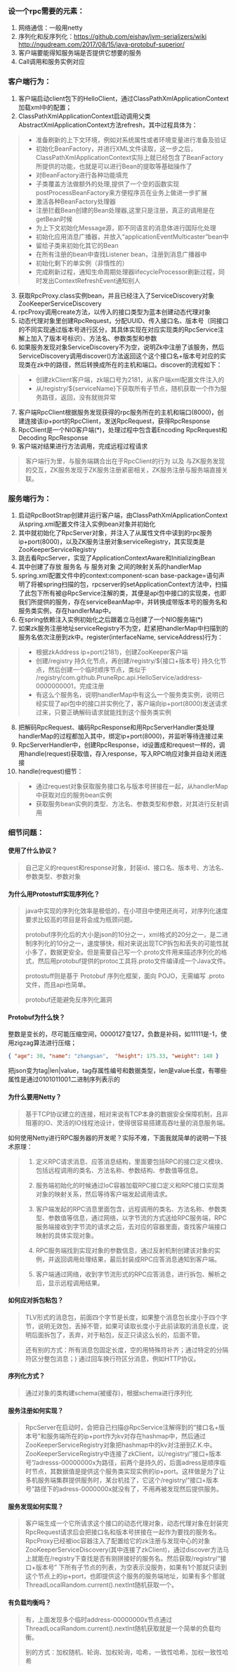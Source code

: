 ### 设一个rpc需要的元素：

1. 网络通信：一般用netty
2. 序列化和反序列化：https://github.com/eishay/jvm-serializers/wiki http://ngudream.com/2017/08/15/java-protobuf-superior/
3. 客户端要能得知服务端是否提供它想要的服务
4. Call调用和服务实例对应

### **客户端行为：**

1. 客户端启动client包下的HelloClient，通过ClassPathXmlApplicationContext加载xml中的配置；
2. ClassPathXmlApplicationContext启动调用父类AbstractXmlApplicationContext方法refresh，其中过程具体为：

> - 准备刷新的上下文环境，例如对系统属性或者环境变量进行准备及验证
> - 初始化BeanFactory，并进行XML文件读取，这一步之后，ClassPathXmlApplicationContext实际上就已经包含了BeanFactory所提供的功能，也就是可以进行Bean的提取等基础操作了
> - 对BeanFactory进行各种功能填充
> - 子类覆盖方法做额外的处理,提供了一个空的函数实现postProcessBeanFactory来方便程序员在业务上做进一步扩展
> - 激活各种BeanFactory处理器
> - 注册拦截Bean创建的Bean处理器,这里只是注册，真正的调用是在getBean时候
> - 为上下文初始化Message源，即不同语言的消息体进行国际化处理
> - 初始化应用消息广播器，并放入“applicationEventMulticaster”bean中
> - 留给子类来初始化其它的Bean
> - 在所有注册的bean中查找Listener bean，注册到消息广播器中
> - 初始化剩下的单实例（非惰性的）
> - 完成刷新过程，通知生命周期处理器lifecycleProcessor刷新过程，同时发出ContextRefreshEvent通知别人

3. 获取RpcProxy.class实例bean，并且已经注入了ServiceDiscovery对象ZooKeeperServiceDiscovery
4. rpcProxy调用create方法，以传入的接口类型为蓝本创建动态代理对象
5. 动态代理对象里创建RpcRequest，分配UUID、传入接口名、版本号（同接口的不同实现通过版本号进行区分，其具体实现在对应实现类的RpcService注解上加入了版本号标识）、方法名、参数类型和参数
6. 如果服务发现对象ServiceDiscovery不为空，说明Zk中注册了该服务，然后ServiceDiscovery调用discover()方法返回这个这个接口名+版本号对应的实现类在zk中的路径，然后转换成所在的主机和端口。discover的流程如下：

> - 创建zkClient客户端，zk端口号为2181，从客户端xml配置文件注入的
> - 从/registry/${serviceName}下获取所有子节点，随机获取一个作为服务路径，返回，没有就抛异常

7. 客户端RpcClient根据服务发现获得的rpc服务所在的主机和端口(8000)，创建连接该ip+port的RpcClient，发送RpcRequest，获得RpcResponse
8. RpcClient是一个NIO客户端(*)，处理过程中包含着Encoding RpcRequest和Decoding RpcResponse
9. 客户端对结果进行方法调用，完成远程过程请求

> 客户端行为里，与服务端耦合出在于RpcClient的行为 以及 与ZK服务发现的交互，ZK服务发现于ZK服务注册紧密相关，ZK服务注册与服务端直接关联。
>

### **服务端行为：**

1. 启动RpcBootStrap创建并运行客户端，由ClassPathXmlApplicationContext从spring.xml配置文件注入实例bean对象并初始化
2. 其中就初始化了RpcServer对象，并注入了从属性文件中读到的rpc服务ip+port(8000)，以及ZK服务注册对象serviceRegistry，其实现类是ZooKeeperServiceRegistry
3. 跳去看RpcServer，实现了ApplicationContextAware和InitializingBean
4. 其中创建了存放 服务名 与 服务对象 之间的映射关系的handlerMap
5. spring.xml配置文件中的context:component-scan base-package=语句声明了将被spring扫描的包，rpcserver的setApplicationContext方法中，扫描了此包下所有被@RpcService注解的类，其便是api包中接口的实现类，也即我们所提供的服务，存在serviceBeanMap中，并转换成带版本号的服务名和服务类实例，存在handlerMap中。
6. 在spring依赖注入实例初始化之后跟着立马创建了一个NIO服务端(*)
7. 如果zk服务注册地址serviceRegistry不为空，赶紧把handlerMap中扫描到的服务名依次注册到zk中。register(interfaceName, serviceAddress)行为：

> - 根据zkAddress ip+port(2181)，创建ZooKeeper客户端
> - 创建/registry 持久化节点，再创建/registry/${接口+版本号} 持久化节点，然后创建一个临时顺序节点，类似于 /registry/com.github.PruneRpc.api.HelloService/address-0000000001，完成注册
> - 有这么个服务名，说明handlerMap中有这么一个服务类实例，说明已经实现了api包中的接口并实例化了，客户端向ip+port(8000)发送请求过来，只要正确解码请求就能找到这个服务类实例

8. 把解码RpcRequest、编码RpcResponse和用RpcServerHandler类处理handlerMap的过程都加入其中，绑定ip+port(8000)，并监听等待连接过来
9. RpcServerHandler中，创建RpcResponse，id设置成和request一样的，调用handle(request)获取值，存入response，写入RPC响应对象并自动关闭连接
10. handle(request)细节：

> - 通过request对象获取服务接口名与版本号拼接在一起，从handlerMap中获取对应的服务bean实例
> - 获取服务bean实例的类型、方法名、参数类型和参数，对其进行反射调用

### 细节问题：

#### 使用了什么协议？

> 自己定义的request和response对象，封装id、接口名、版本号、方法名、参数类型、参数对象

#### 为什么用Protostuff实现序列化？

> java中实现的序列化效率是极低的，在小项目中使用还尚可，对序列化速度要求比较高的项目是将会成为瓶颈问题。
>
> protobuf序列化后的大小是json的10分之一，xml格式的20分之一，是二进制序列化的10分之一，速度够快，相对来说出现TCP拆包和丢失的可能性就小多了，数据更安全。但是需要自己写一个.proto文件用来描述序列化的格式，然后用protobuf提供的protoc工具将.proto文件编译成一个Java文件。
>
> protostuff则是基于 Protobuf 序列化框架，面向 POJO，无需编写 .proto 文件，而且api也简单。
>
> protobuf还能避免反序列化漏洞

#### Protobuf为什么快？

整数是变长的，尽可能压缩空间，0000127变127，负数是补码，如11111是-1，使用zigzag算法进行压缩；

```json
{ "age": 30, "name": "zhangsan",  "height": 175.33, "weight": 140 }
```

把json变为tag|len|value，tag存属性编号和数据类型，len是value长度，有哪些属性是通过0101011001二进制序列表示的

#### 为什么要用Netty？

> 基于TCP协议建立的连接，相对来说有TCP本身的数据安全保障机制，且非阻塞的IO、灵活的IO线程池设计，使得很容易搭建高吞吐量的消息服务端。

如何使用Netty进行RPC服务器的开发呢？实际不难，下面我就简单的说明一下技术原理：

> 1. 定义RPC请求消息、应答消息结构，里面要包括RPC的接口定义模块、包括远程调用的类名、方法名称、参数结构、参数值等信息。
>
> 2. 服务端初始化的时候通过IoC容器加载RPC接口定义和RPC接口实现类对象的映射关系，然后等待客户端发起调用请求。
>
> 3. 客户端发起的RPC消息里面包含，远程调用的类名、方法名称、参数类型、参数值等信息，通过网络，以字节流的方式送给RPC服务端，RPC服务端接收到字节流的请求之后，去对应的容器里面，查找客户端接口映射的具体实现对象。
>
> 4. RPC服务端找到实现对象的参数信息，通过反射机制创建该对象的实例，并返回调用处理结果，最后封装成RPC应答消息通知到客户端。
>
> 5. 客户端通过网络，收到字节流形式的RPC应答消息，进行拆包、解析之后，显示远程调用结果。

#### 如何应对拆包粘包？

> TLV形式的消息包，前面四个字节是长度，如果整个消息包长度小于四个字节，说明无效包，丢掉不管，如果可读取长度小于此前读取的消息长度，说明后面拆包了，丢弃，对于粘包，反正只读这么长的，后面不管。
>
> 还有别的方式：所有消息包固定长度，空的用特殊符补齐；通过特定的分隔符区分整包消息；) 通过回车换行符区分消息，例如HTTP协议。

#### 序列化方式？

> 通过对象的类构建schema(被缓存)，根据schema进行序列化

#### 服务注册如何实现？

> RpcServer在启动时，会把自己扫描@RpcService注解得到的“接口名+版本号”和服务端所在的ip+port作为kv对存在hashmap中，然后通过ZooKeeperServiceRegistry对象把hashmap中的kv对注册到Z.K.中。ZooKeeperServiceRegistry中连接了zkClient，以/registry/“接口+版本号”/adresss-00000000x为路径，前两个是持久的，后面adress是顺序临时节点，其数据值是提供这个服务类实现实例的ip+port。这样做是为了让多机服务端集群提供服务时，某台机挂了，它这个/registry/“接口+版本号”路径下的adress-0000000x就没有了，不用再被发现然后提供服务。

#### 服务发现如何实现？

> 客户端生成一个它所请求这个接口的动态代理对象，动态代理对象在封装完RpcRequest请求后会把接口名和版本号拼接在一起作为要找的服务名。RpcProxy已经被ioc容器注入了配置给它的zk注册与发现中心的对象ZooKeeperServiceDiscovery(其中连接了zkClient)，通过discover方法马上就能在/registry下查找是否有刚拼接好的服务名。然后获取/registry/“接口+版本号” 下所有子节点的列表，为空表示没服务，如果有1个那就只读到这个节点上的ip+port，也即提供这个服务的服务端地址，如果有多个那就ThreadLocalRandom.current().nextInt随机获取一个。

#### 有负载均衡吗？

> 有，上面发现多个临时address-00000000x节点通过ThreadLocalRandom.current().nextInt随机获取就是一个简单的负载均衡。
>
> 别的方式：加权随机、轮询、加权轮询，哈希，一致性哈希，加权一致性哈希